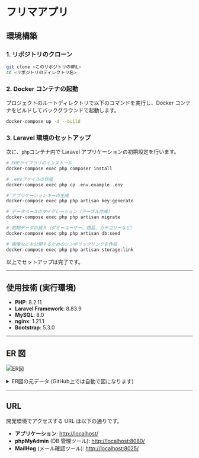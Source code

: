 # フリマアプリ

## 環境構築

### 1. リポジトリのクローン

```bash
git clone <このリポジトリのURL>
cd <リポジトリのディレクトリ名>
```

### 2. Docker コンテナの起動

プロジェクトのルートディレクトリで以下のコマンドを実行し、Docker コンテナをビルドしてバックグラウンドで起動します。

```bash
docker-compose up -d --build
```

### 3. Laravel 環境のセットアップ

次に、`php`コンテナ内で Laravel アプリケーションの初期設定を行います。

```bash
# PHPライブラリのインストール
docker-compose exec php composer install

# .envファイルの作成
docker-compose exec php cp .env.example .env

# アプリケーションキーの生成
docker-compose exec php php artisan key:generate

# データベースのマイグレーション（テーブル作成）
docker-compose exec php php artisan migrate

# 初期データの投入（ダミーユーザー、商品、カテゴリーなど）
docker-compose exec php php artisan db:seed

# 画像などを公開するためのシンボリックリンクを作成
docker-compose exec php php artisan storage:link
```

以上でセットアップは完了です。

---

## 使用技術 (実行環境)

-   **PHP**: 8.2.11
-   **Laravel Framework**: 8.83.9
-   **MySQL**: 8.0
-   **nginx**: 1.21.1
-   **Bootstrap**: 5.3.0

---

## ER 図

![ER図](er_diagram.png)

<details>
<summary>ER図の元データ (GitHub上では自動で図になります)</summary>

```mermaid
erDiagram
    users {
        unsigned_bigint id PK "主キー"
        varchar name NN
        varchar email UK, NN
        timestamp email_verified_at
        varchar profile_image
    }

    items {
        unsigned_bigint id PK "主キー"
        unsigned_bigint user_id FK "users(id)への外部キー"
        varchar name NN
        text description NN
        integer price NN
        varchar condition NN
        varchar image_path
        timestamp sold_at
    }

    likes {
        unsigned_bigint id PK "主キー"
        unsigned_bigint user_id FK "users(id)への外部キー"
        unsigned_bigint item_id FK "items(id)への外部キー"
    }

    comments {
        unsigned_bigint id PK "主キー"
        unsigned_bigint user_id FK "users(id)への外部キー"
        unsigned_bigint item_id FK "items(id)への外部キー"
        text comment NN
    }

    purchases {
        unsigned_bigint id PK "主キー"
        unsigned_bigint user_id FK "users(id)への外部キー"
        unsigned_bigint item_id FK "items(id)への外部キー"
    }

    categories {
        unsigned_bigint id PK "主キー"
        varchar name UK, NN
    }

    category_item {
        unsigned_bigint item_id FK "items(id)への外部キー"
        unsigned_bigint category_id FK "categories(id)への外部キー"
    }

    users ||--o{ items : "出品する"
    users ||--o{ likes : "いいねする"
    users ||--o{ comments : "コメントする"
    users ||--o{ purchases : "購入する"

    items ||--o{ likes : "いいねされる"
    items ||--o{ comments : "コメントされる"
    items |o--|| purchases : "購入される"

    items }o--o{ category_item : "持つ"
    categories }o--o{ category_item : "属する"
```

</details>

---

## URL

開発環境でアクセスする URL は以下の通りです。

-   **アプリケーション**: [http://localhost/](http://localhost/)
-   **phpMyAdmin** (DB 管理ツール): [http://localhost:8080/](http://localhost:8080/)
-   **MailHog** (メール確認ツール): [http://localhost:8025/](http://localhost:8025/)

